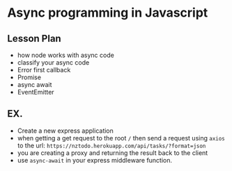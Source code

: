 # Async programming in Javascript

## Lesson Plan

- how node works with async code
- classify your async code
- Error first callback
- Promise
- async await
- EventEmitter

## EX.

- Create a new express application
- when getting a get request to the root `/` then send a request using `axios` to the url: `https://nztodo.herokuapp.com/api/tasks/?format=json`
- you are creating a proxy and returning the result back to the client
- use `async-await` in your express middleware function.


